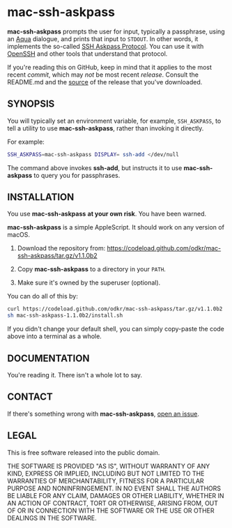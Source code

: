 # mac-ssh-askpass

**mac-ssh-askpass** prompts the user for input, typically a passphrase,
using an [Aqua](https://en.wikipedia.org/wiki/Aqua_(user_interface)) dialogue,
and prints that input to `STDOUT`. In other words, it implements the so-called
[SSH Askpass Protocol](https://man.openbsd.org/ssh-add). You can use it with
[OpenSSH](https://www.openssh.com/) and other tools that understand that
protocol.

If you're reading this on GitHub, keep in mind that it applies to the
most recent *commit*, which may *not* be most recent *release*. Consult
the README.md and the [source](bin/mac-ssh-askpass) of the release
that you've downloaded.


## SYNOPSIS

You will typically set an environment variable, for example, `SSH_ASKPASS`, to
tell a utility to use **mac-ssh-askpass**, rather than invoking it directly.

For example:

```sh
SSH_ASKPASS=mac-ssh-askpass DISPLAY= ssh-add </dev/null
```

The command above invokes **ssh-add**,
but instructs it to use **mac-ssh-askpass** to query you for passphrases.


## INSTALLATION

You use **mac-ssh-askpass** **at your own risk**. You have been warned.

**mac-ssh-askpass** is a simple AppleScript.
It should work on any version of macOS.

1. Download the repository from:
   <https://codeload.github.com/odkr/mac-ssh-askpass/tar.gz/v1.1.0b2>

2. Copy **mac-ssh-askpass** to a directory in your `PATH`.

3. Make sure it's owned by the superuser (optional).

You can do all of this by:

```sh
curl https://codeload.github.com/odkr/mac-ssh-askpass/tar.gz/v1.1.0b2 | tar -xz
sh mac-ssh-askpass-1.1.0b2/install.sh
```

If you didn't change your default shell,
you can simply copy-paste the code above into a terminal as a whole.

## DOCUMENTATION

You're reading it. There isn't a whole lot to say.


## CONTACT

If there's something wrong with **mac-ssh-askpass**,
[open an issue](https://github.com/odkr/mac-ssh-askpass/issues).


## LEGAL

This is free software released into the public domain.

THE SOFTWARE IS PROVIDED "AS IS", WITHOUT WARRANTY OF ANY KIND,
EXPRESS OR IMPLIED, INCLUDING BUT NOT LIMITED TO THE WARRANTIES OF
MERCHANTABILITY, FITNESS FOR A PARTICULAR PURPOSE AND NONINFRINGEMENT.
IN NO EVENT SHALL THE AUTHORS BE LIABLE FOR ANY CLAIM, DAMAGES OR
OTHER LIABILITY, WHETHER IN AN ACTION OF CONTRACT, TORT OR OTHERWISE,
ARISING FROM, OUT OF OR IN CONNECTION WITH THE SOFTWARE OR THE USE OR
OTHER DEALINGS IN THE SOFTWARE.
